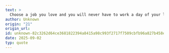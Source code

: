 ```yaml
---
text: >
  Choose a job you love and you will never have to work a day of your life.
author: Unknown
origin: "21"
origin_url: 
id: unknown-82c3262d64ce3681822394a8415a98c993f2717f7509cbfb96a827b458e9bebc
date: 2025-09-02
typ: quote
---
```

